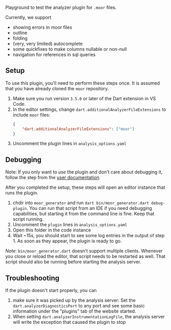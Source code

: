 Playground to test the analyzer plugin for `.moor` files. 

Currently, we support

- showing errors in moor files
- outline
- folding
- (very, very limited) autocomplete
-  some quickfixes to make columns nullable or non-null
- navigation for references in sql queries

## Setup
To use this plugin, you'll need to perform these steps once. It is assumed that you
have already cloned the `moor` repository.

1. Make sure you run version `3.5.0` or later of the Dart extension in VS Code.
2. In the editor settings, change `dart.additionalAnalyzerFileExtensions`
   to include `moor` files:
   ```json
   {
       "dart.additionalAnalyzerFileExtensions": ["moor"]
   }
   ```
3. Uncomment the plugin lines in `analysis_options.yaml`
  
## Debugging
Note: If you only want to _use_ the plugin and don't care about debugging it, follow the step
from the [user documentation](https://drift.simonbinder.eu/docs/using-sql/sql_ide/).

After you completed the setup, these steps will open an editor instance that runs the plugin.
1. chdir into `moor_generator` and run `dart bin/moor_generator.dart debug-plugin`.
   You can run that script from an IDE if you need debugging capabilities, but starting 
   it from the command line is fine. Keep that script running.
3. Uncomment the `plugin` lines in `analysis_options.yaml`
3. Open this folder in the code instance
4. Wait ~15s, you should start to see some log entries in the output of step 1. 
   As soon as they appear, the plugin is ready to go.
   
_Note_: `bin/moor_generator.dart` doesn't support multiple clients. Whenever you close or reload the
editor, that script needs to be restarted as well. That script should also be running before 
starting the analysis server.

## Troubleshooting

If the plugin doesn't start properly, you can

1. make sure it was picked up by the analysis server: Set the `dart.analyzerDiagnosticsPort`
   to any port and see some basic information under the "plugins" tab of the website started.
2. When setting `dart.analyzerInstrumentationLogFile`, the analysis server will write the
   exception that caused the plugin to stop